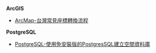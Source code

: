 **ArcGIS**

* [ArcMap-台灣常見座標轉換流程](how-to/ArcGIS/ArcMap-台灣常見座標轉換流程)

**PostgreSQL**

* [PostgreSQL-使用免安裝版的PostgresSQL建立空間資料庫](how-to/PostgreSQL/PostgreSQL-使用免安裝版的PostgresSQL建立空間資料庫)